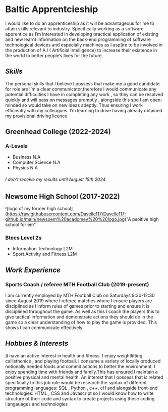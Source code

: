 # **Baltic Apprentcieship** 
I would like to do an apprenticeship as it will be advantageous for me to attain skills relevant to industry. Specifically working as a software apprentice as I’m interested in developing practical application of existing and new learnt information on the back-end  programming of software technological devices and especially machines as I asp[ire to be involved in the production of A.I ( Artificial Intelligence) to increase their existence in the world to better people’s lives for the future. 

## *Skills*

The personal skills that l believe I possess that make me a good candidate for role are I’m a clear communicator,therefore  I would communicate any potential difficulties I have in completing any work , so they can be resolved quickly  and will  pass on messages promptly , alongside this  spo I am  open-minded so would take on new ideas adeptly. Thus ensuring I  work efficiently with my colleagues.
I’m learning to drive having already obtained my provisional driving licence  
 
 ## **Greenhead College (2022-2024)**
### A-Levels 
- Business  N.A 
- Computer Science N.A 
- Physics  N.A 
###### I don't receive my results until August 15th 2024

##  **Newsome High School (2017-2022)**
!{logo of my former high school](https://raw.githubusercontent.com/Davelle117/Davelle117-github.io/main/newsoem%20acadcmey%20%20logo.jpg)"A psoitive high school for em"
### Btecs Level 2s
 - Information Technology L2M
 -  Sport.Activity and Fitness  L2M
 
 ## *Work Experience* 

### **Sports Coach / referee MTH Football Club (2019-present)**

I am currently employed by MTH Football Club on Saturdays 9:30-12:30   since August 2019 where I referee matches where I ensure players are disciplined as I inform rules of games  prior to starting and ensure  it is disciplined throughout the game. As well as this I coach the players this to give tactical information and demonstrate actions they should  do in the game so a clear understanding of how to play the game is provided. This shows I can communicate effectively.

## *Hobbies & Interests* 

]I have an active interest in health and fitness. I enjoy weightlifting, callisthenics , and playing football. I consume a  variety of locally produced notionally needed foods and commit actions to better the environment. I enjoy spending time  with friends and family.This has ensured I maintain  a positive physical and mental health. 
An interest that I possess that is related specifically to this job role would be research the syntax of  different programming languages: SQL , Python , c++, cH   and alongside  front-end technologies: HTML , CSS and Javascript  so I would know how to write structure of their code and syntax  to create projects using these  coding l;angauages and technologies 

